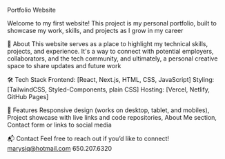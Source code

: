 Portfolio Website

Welcome to my first website!
This project is my personal portfolio, built to showcase my work, skills, and projects as I grow in my career

🚀 About
This website serves as a place to highlight my technical skills, projects, and experience.
It's a way to connect with potential employers, collaborators, and the tech community, and ultimately, a personal creative space to share updates and future work

🛠 Tech Stack
Frontend: [React, Next.js, HTML, CSS, JavaScript]
Styling: [TailwindCSS, Styled-Components, plain CSS]
Hosting: [Vercel, Netlify, GitHub Pages]


📄 Features
Responsive design (works on desktop, tablet, and mobiles),
Project showcase with live links and code repositories,
About Me section,
Contact form or links to social media


📬 Contact
Feel free to reach out if you’d like to connect!
marysiq@hotmail.com
650.207.6320